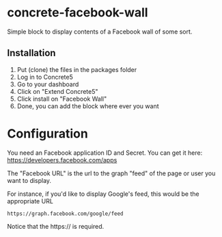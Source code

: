 concrete-facebook-wall
======================

Simple block to display contents of a Facebook wall of some sort.

Installation
------------
1. Put (clone) the files in the packages folder
2. Log in to Concrete5
3. Go to your dashboard
4. Click on "Extend Concrete5"
5. Click install on "Facebook Wall"
6. Done, you can add the block where ever you want


Configuration
=
You need an Facebook application ID and Secret. You can get it here: https://developers.facebook.com/apps

The "Facebook URL" is the url to the graph "feed" of the page or user you want to display.

For instance, if you'd like to display Google's feed, this would be the appropriate URL

    https://graph.facebook.com/google/feed

Notice that the https:// is required.
